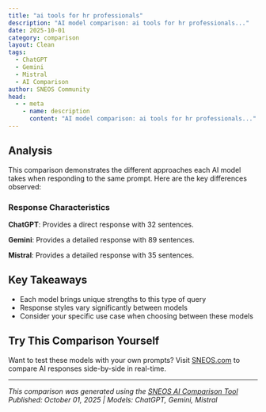 ```yaml
---
title: "ai tools for hr professionals"
description: "AI model comparison: ai tools for hr professionals..."
date: 2025-10-01
category: comparison
layout: Clean
tags:
  - ChatGPT
  - Gemini
  - Mistral
  - AI Comparison
author: SNEOS Community
head:
  - - meta
    - name: description
      content: "AI model comparison: ai tools for hr professionals..."
---
```


<ChatComparison
  title="ai tools for hr professionals"
  prompt="ai tools for hr professionals"
  :responses='{"ChatGPT": "Here are some popular AI tools that can be highly useful for HR professionals:\n\n1. **HireVue** \n - Uses AI-driven video interview analysis to assess candidates\u2019 skills, personality traits, and fit. \n - Helps streamline the interview process and reduce bias.\n\n2. **Pymetrics** \n - Uses neuroscience-based games and AI to match candidates\u2019 cognitive and emotional traits with company culture and job roles. \n - Enhances diversity and improves hiring decisions.\n\n3. **Eightfold.ai** \n - AI-powered talent intelligence platform. \n - Helps with talent acquisition, internal mobility, and retention by analyzing employee and candidate data.\n\n4. **Hiretual (now HireEZ)** \n - AI recruiting platform that sources candidates across multiple platforms using AI search and matching. \n - Automates sourcing and outreach.\n\n5. **Textio** \n - AI writing assistant focused on optimizing job descriptions and communications. \n - Helps to create inclusive and effective job postings that attract diverse candidates.\n\n6. **Olivia by Paradox** \n - AI recruiting assistant that automates candidate engagement, scheduling, and communications. \n - Improves the candidate experience and reduces time-to-hire.\n\n7. **ADP DataCloud** \n - Analytics tool powered by AI to provide insights into workforce data, turnover risk, and employee engagement. \n - Supports data-driven HR decision-making.\n\n8. **Lattice** \n - Performance management platform with AI to provide insights into employee performance, engagement, and development needs.\n\n9. **Workday** \n - Comprehensive HR management system with AI capabilities for talent management, forecasting, and workforce planning.\n\n10. **ClearCompany** \n - Talent management platform using AI to streamline recruiting, onboarding, and performance management.\n\nThese tools can help HR professionals automate repetitive tasks, make better hiring decisions, enhance employee engagement, and gain actionable workforce insights. If you want recommendations tailored to specific HR functions (e.g., recruiting, performance management, payroll), please let me know!", "Gemini": "AI is revolutionizing the HR landscape, offering tools that can automate tasks, improve efficiency, and enhance decision-making. Here\u0027s a breakdown of AI tools for HR professionals, categorized by function:\n\n**1. Recruitment and Talent Acquisition:**\n\n* **Applicant Tracking Systems (ATS) with AI:**\n * **Function:** Parse resumes, screen candidates based on qualifications, identify ideal candidates, automate communication, schedule interviews, and predict candidate success.\n * **Examples:**\n * **Eightfold AI:** Uses AI to identify diverse talent pools and predict candidate success.\n * **HireVue:** Offers AI-powered video interviewing and assessment tools to evaluate skills and personality.\n * **Beamery:** Focuses on candidate relationship management and AI-powered talent discovery.\n * **Talent Neuron (Gartner):** Provides talent market intelligence and workforce planning capabilities.\n * **SmartRecruiters:** Offers a comprehensive ATS with AI features for sourcing, screening, and hiring.\n * **Zoho Recruit:** A more affordable ATS with AI-powered resume parsing and candidate matching.\n* **AI-powered Sourcing Tools:**\n * **Function:** Proactively find potential candidates online (LinkedIn, GitHub, etc.) based on specified skills and experience, often going beyond job boards.\n * **Examples:**\n * **SeekOut:** Uses AI to search for passive candidates and provides insights into their skills and interests.\n * **Entelo:** Offers AI-powered sourcing and candidate engagement tools.\n * **hireEZ (formerly Hiretual):** An AI sourcing platform that connects recruiters with potential candidates across the web.\n* **Chatbots for Recruitment:**\n * **Function:** Answer candidate questions, provide information about job openings, and guide candidates through the application process.\n * **Examples:**\n * Many ATS providers offer chatbot integrations.\n * Dedicated chatbot platforms like Paradox and Mya are designed specifically for recruitment.\n* **AI-Driven Assessments:**\n * **Function:** Evaluate candidates\u0027 skills, personality traits, and cultural fit using gamified assessments and behavioral analysis.\n * **Examples:**\n * **Pymetrics:** Uses neuroscience-based games to assess cognitive and emotional traits.\n * **Harver:** Offers pre-employment assessments to predict job performance and retention.\n * **Criteria Corp:** Provides skills and aptitude assessments with AI-powered scoring.\n * **Arctic Shores:** Uses psychometric games for assessing personality and cognitive ability.\n\n**2. Employee Engagement and Performance Management:**\n\n* **Sentiment Analysis Tools:**\n * **Function:** Analyze employee feedback from surveys, emails, and other sources to gauge morale and identify potential issues.\n * **Examples:**\n * Many employee engagement platforms incorporate sentiment analysis.\n * Natural Language Processing (NLP) libraries like those in Python can be used to build custom sentiment analysis tools.\n* **Performance Management Platforms with AI:**\n * **Function:** Provide personalized feedback, identify skill gaps, and suggest training opportunities.\n * **Examples:**\n * **Betterworks:** Uses AI to provide real-time feedback and insights.\n * **Lattice:** Offers performance reviews, goal setting, and feedback with AI-powered analytics.\n * **Workday:** Has AI capabilities within its HCM platform for performance management and talent development.\n* **Employee Listening Platforms:**\n * **Function:** Collect and analyze employee feedback through surveys, polls, and forums to understand employee sentiment and identify areas for improvement. AI can help summarize feedback and identify key themes.\n * **Examples:**\n * **Qualtrics EmployeeXM:** Provides a comprehensive employee experience management platform.\n * **Medallia:** Offers employee experience analytics and insights.\n\n**3. Learning and Development:**\n\n* **Personalized Learning Platforms:**\n * **Function:** Recommend relevant training courses and learning resources based on individual skills and career goals.\n * **Examples:**\n * **Degreed:** Offers a personalized learning experience platform that aggregates content from various sources.\n * **EdCast:** Provides a knowledge cloud and learning platform powered by AI.\n * **Filtered:** AI-powered learning experience platform (LXP)\n* **AI-Powered Content Creation:**\n * **Function:** Generate training materials, quizzes, and other learning content.\n * **Examples:**\n * **Synthesia:** Creates AI-generated videos for training and communication.\n * Tools leveraging GPT-3 or similar models can be used to generate text-based learning materials.\n* **Skills Gap Analysis:**\n * **Function:** Analyze employee skills data to identify gaps and recommend training programs to address them.\n * **Examples:**\n * Many Learning Management Systems (LMS) and Talent Management Systems have AI features for skills gap analysis.\n\n**4. HR Operations and Compliance:**\n\n* **HR Chatbots for Employee Support:**\n * **Function:** Answer employee questions about benefits, policies, and procedures.\n * **Examples:**\n * Many HR service delivery platforms include chatbot functionality.\n * Companies like ServiceNow offer AI-powered virtual agents for HR support.\n* **Automated Payroll and Benefits Administration:**\n * **Function:** Automate tasks such as calculating payroll taxes, managing employee benefits, and generating reports.\n * **Examples:**\n * **ADP:** Offers AI-powered payroll and HR solutions.\n * **Workday:** Includes AI features for payroll and benefits management.\n* **Compliance Monitoring:**\n * **Function:** Help organizations stay compliant with labor laws and regulations.\n * **Examples:**\n * Platforms that monitor for bias in job descriptions and performance reviews.\n * Tools that track employee certifications and licenses.\n\n**5. Workforce Planning and Analytics:**\n\n* **Predictive Analytics:**\n * **Function:** Forecast future workforce needs, predict employee turnover, and identify potential risks.\n * **Examples:**\n * **Visier:** Offers workforce analytics and planning tools.\n * **Tableau and Power BI:** Can be used with HR data to create predictive models.\n* **Workforce Optimization:**\n * **Function:** Optimize staffing levels, schedules, and resource allocation.\n * **Examples:**\n * Tools used in retail and hospitality to predict customer traffic and adjust staffing accordingly.\n\n**General Considerations When Choosing AI Tools for HR:**\n\n* **Data Privacy and Security:** Ensure the tool complies with data privacy regulations (e.g., GDPR, CCPA).\n* **Bias Detection and Mitigation:** Look for tools that have built-in mechanisms to detect and mitigate bias in algorithms and data. AI models are trained on data, and if the data reflects existing biases (e.g., gender or racial bias), the model will likely perpetuate those biases.\n* **Integration with Existing Systems:** Make sure the tool integrates seamlessly with your existing HR systems (e.g., HRIS, ATS, LMS).\n* **User-Friendliness:** Choose tools that are easy to use for both HR professionals and employees.\n* **Cost:** Compare the cost of different tools and consider the ROI.\n* **Transparency and Explainability:** Understand how the AI algorithms work and how decisions are made. \u0022Black box\u0022 AI can be difficult to trust and manage.\n* **Ethical Considerations:** Evaluate the ethical implications of using AI in HR, such as the potential for job displacement and the impact on employee privacy.\n* **Vendor Reputation and Support:** Choose reputable vendors with a proven track record and reliable customer support.\n* **Pilot Programs:** Before committing to a large-scale implementation, consider running a pilot program to test the tool and gather feedback.\n* **Ongoing Monitoring and Evaluation:** Continuously monitor the performance of AI tools and make adjustments as needed.\n\n**Key Takeaways:**\n\n* AI offers significant potential to transform HR functions, improving efficiency, accuracy, and employee experience.\n* Careful planning, evaluation, and ethical considerations are crucial for successful AI implementation in HR.\n* The best AI tools for HR will vary depending on the specific needs and goals of your organization. Start by identifying the biggest challenges your HR department faces and then look for AI solutions that can address those challenges.\n* Don\u0027t view AI as a replacement for human judgment. AI should augment human capabilities, not replace them entirely. HR professionals should use AI-powered insights to make more informed decisions and provide better support to employees.\n* Stay up-to-date on the latest AI trends and developments in the HR field. AI is a rapidly evolving technology, and new tools and applications are constantly emerging.\n\nThis comprehensive overview should help you navigate the complex landscape of AI tools for HR professionals. Remember to do your research, consider your specific needs, and choose the tools that are the best fit for your organization. Good luck!\n", "Mistral": "AI tools can significantly enhance the efficiency and effectiveness of HR professionals by automating routine tasks, providing data-driven insights, and improving decision-making processes. Here are some AI tools that can be particularly useful for HR professionals:\n\n### 1. **Recruitment and Hiring**\n- **Applicant Tracking Systems (ATS):** Tools like Greenhouse, Lever, and Workable use AI to streamline the recruitment process, from job posting to candidate tracking and evaluation.\n- **Resume Screening:** Tools like Ideal and Eightfold.ai use AI to screen resumes and match candidates to job descriptions, reducing the time spent on manual screening.\n- **Interview Scheduling:** Tools like Calendly and x.ai (Amy and Andrew) automate the scheduling of interviews, making the process more efficient.\n\n### 2. **Employee Onboarding**\n- **Onboarding Platforms:** Tools like BambooHR and Workday provide automated onboarding workflows, ensuring new hires have a smooth transition into the company.\n- **Virtual Assistants:** Tools like Microsoft\u0027s Cortana and Google Assistant can help new employees with FAQs and provide guidance on company policies and procedures.\n\n### 3. **Performance Management**\n- **Performance Review Tools:** Tools like 15Five and Culture Amp use AI to provide continuous feedback and performance reviews, helping managers and employees track progress and set goals.\n- **Employee Engagement:** Tools like Officevibe and Peakon use AI to measure employee engagement and satisfaction, providing insights to improve workplace culture.\n\n### 4. **Learning and Development**\n- **Learning Management Systems (LMS):** Tools like Cornerstone OnDemand and SAP SuccessFactors use AI to personalize learning paths and recommend courses based on employee skills and career goals.\n- **Skill Gap Analysis:** Tools like Degreed and EdCast use AI to identify skill gaps and suggest training programs to address them.\n\n### 5. **Employee Retention**\n- **Predictive Analytics:** Tools like Visier and Workday use AI to predict employee turnover and identify factors that contribute to retention, allowing HR to take proactive measures.\n- **Employee Surveys:** Tools like SurveyMonkey and Qualtrics use AI to analyze survey data and provide insights into employee satisfaction and engagement.\n\n### 6. **Compliance and Administration**\n- **Compliance Management:** Tools like ComplYant and Zenefits use AI to ensure compliance with labor laws and regulations, automating tasks like tax filing and benefits administration.\n- **Document Management:** Tools like DocuSign and Adobe Sign use AI to automate the signing and management of HR documents, ensuring compliance and reducing paperwork.\n\n### 7. **Diversity, Equity, and Inclusion (DEI)**\n- **Bias Detection:** Tools like Textio and Unbiasify use AI to detect and eliminate bias in job descriptions and recruitment processes, promoting diversity and inclusion.\n- **Inclusive Language:** Tools like Grammarly and Hemingway Editor use AI to suggest more inclusive language in communications and documents.\n\n### 8. **Employee Well-being**\n- **Mental Health Support:** Tools like Headspace for Work and Calm use AI to provide mental health resources and support for employees, promoting well-being and productivity.\n- **Health and Wellness:** Tools like Virgin Pulse and Limeade use AI to track employee health metrics and provide personalized wellness recommendations.\n\n### 9. **Talent Management**\n- **Succession Planning:** Tools like SAP SuccessFactors and Oracle HCM use AI to identify high-potential employees and plan for succession, ensuring a smooth transition of leadership.\n- **Career Development:** Tools like Pathgather and Degreed use AI to create personalized career development plans for employees, aligning their goals with the company\u0027s needs.\n\n### 10. **Data Analytics**\n- **HR Analytics:** Tools like Visier and Workday use AI to analyze HR data and provide insights into workforce trends, helping HR make data-driven decisions.\n- **Predictive Analytics:** Tools like IBM Watson and Microsoft Power BI use AI to predict future workforce needs and trends, allowing HR to plan strategically.\n\nBy leveraging these AI tools, HR professionals can focus more on strategic initiatives and less on administrative tasks, ultimately enhancing the overall effectiveness of the HR function."}' 
  published-date="16:43"
/>

## Analysis

This comparison demonstrates the different approaches each AI model takes when responding to the same prompt. Here are the key differences observed:

### Response Characteristics

**ChatGPT**: Provides a direct response with 32 sentences. 

**Gemini**: Provides a detailed response with 89 sentences. 

**Mistral**: Provides a detailed response with 35 sentences. 

## Key Takeaways

- Each model brings unique strengths to this type of query
- Response styles vary significantly between models
- Consider your specific use case when choosing between these models

## Try This Comparison Yourself

Want to test these models with your own prompts? Visit [SNEOS.com](https://sneos.com) to compare AI responses side-by-side in real-time.

---

*This comparison was generated using the [SNEOS AI Comparison Tool](https://sneos.com)*
*Published: October 01, 2025 | Models: ChatGPT, Gemini, Mistral*
